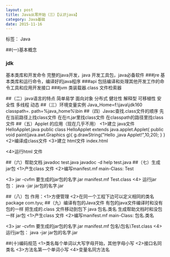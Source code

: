 ```yaml
---
layout: post
title: Java从零开始（三）【认识java】
category: Java基础
date: 2015-11-16
---
```


标签： Java


<!-- more -->


##(一)基本概念
### jdk
   基本类库和开发命令 完整的java开发，java 开发工具包，java必备软件
###jre
  基本类库和运行命令，编译好的java程序
###api
  包括编译和处理其他开发工作的命令工具和应用开发接口
###jvm
类装载器.class 文件检索器

##（二）java语言的特点
  简单易学
  面向对象
  分布式
  健壮性
  解释型
  可移植性
  安全性
  多线程
  动态
##（三）环境变量实例
  Java_Home=f:\java\jdk160
  classpath=.
  path=%java_home%\bin
##（四）Javac查找.class文件的顺序
  先在当前路径上找class文件
  在在rt.jar里找class文件
  在classpath的路径里找class文件
##（五）Applet 的应用（现在几乎不用）
<1>建立 java文件
  HelloApplet.java
public class HelloApplet extends java.applet.Applet{
public void paint(java.awt.Graphics g){
 g.drawString("Hello ,java Applet!",10,20);
}
}
<2>编译成class文件
<3>建立 html文件
index.html
<html>
<body>
<applet code="HelloApplet.class" width=200 height=50/>
</body>
</html>
<4>运行html 文件

##（六）帮助文档
javadoc test.java
javadoc -d help test.java
##（七）生成jar包
   <1>产生class 文件
   <2>编写manifest.mf
      main-Class: Test

  <3> jar -cvfm 要生成的jar包的名字.jar manifest.mf Test.class
  <4> 运行jar包：
      java -jar jar包的名字.jar

##（八）包
   作用：<1>方便管理
         <2>在同一个工程下边可以定义相同的类名
         package  com.tyu;
##（九）编译有包的Java文件
有包的java文件编译时和没有包的一样
    把生成的.class 文件移动到包下
    java  包名.类名
    生成帮助文档时和没包一样
    jar包
   <1>产生class 文件
   <2>编写manifest.mf
      main-Class: 包名.类名

  <3> jar -cvfm 要生成的jar包的名字.jar manifest.mf 包名\包名\Test.class
  <4> 运行jar包：
      java -jar jar包的名字.jar


##(十)编码规范
  <1>类名每个单词以大写字母开始，其他字母小写
  <2>接口名同类名
  <3>方法名第一个单词小写
  <4>变量名同方法名














